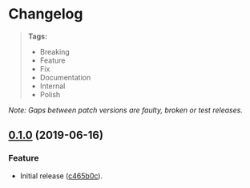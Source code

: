 # Changelog

> **Tags:**
>
> - Breaking
> - Feature
> - Fix
> - Documentation
> - Internal
> - Polish

_Note: Gaps between patch versions are faulty, broken or test releases._

## [0.1.0](https://github.com/broucz/minirpc/releases/tag/v0.1.0) (2019-06-16)

### Feature

- Initial release ([c465b0c](https://github.com/broucz/minirpc/commit/8ac1bd6)).
